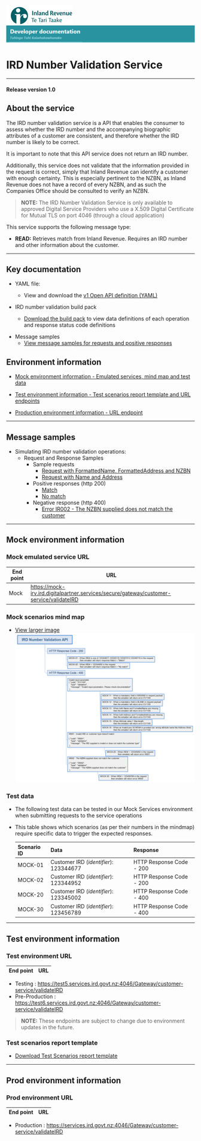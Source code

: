 ![IRD logo](../Images/IRlogo.gif)
![Software Dev](../Images/SoftwareDev.png)

# IRD Number Validation Service
---
#### Release version 1.0

## About the service
The IRD number validation service is a API that enables the consumer to assess whether the IRD number and the accompanying biographic attributes of a customer are consistent, and therefore whether the IRD number is likely to be correct.

It is important to note that this API service does not return an IRD number.

Additionally, this service does not validate that the information provided in the request is correct, simply that Inland Revenue can identify a customer with enough certainty.  This is especially pertinent to the NZBN, as Inland Revenue does not have a record of every NZBN, and as such the Companies Office should be consulted to verify an NZBN.

>**NOTE:** The IRD Number Validation Service is only available to approved Digital Service Providers who use a X.509 Digital Certificate for Mutual TLS on port 4046 (through a cloud application)  

This service supports the following message type: 
 
* **READ:** Retrieves match from Inland Revenue. Requires an IRD number and other information about the customer. 

--------
## Key documentation

- YAML file:
	- View and download the [v1 Open API definition (YAML)](Customer%20Service%202020-03-10.yaml)

- IRD number validation build pack
	- [Download the build pack](Build%20pack%20-%20IRD%20Number%20Validation%20Service.pdf) to view data definitions of each operation and response status code definitions
	
* Message samples
	* [View message samples for requests and positive responses](#Message-samples)

## Environment information
- [Mock environment information - Emulated services, mind map and test data](#mock-environment-information)

- [Test environment information - Test scenarios report template and URL endpoints](#test-environment-information)

- [Production environment information - URL endpoint](#prod-environment-information)

----
## Message samples

- Simulating IRD number validation operations:
    - Request and Response Samples
        -  Sample requests
            - [Request with FormattedName, FormattedAddress and NZBN](sample%20messages/formatted_name_formatted_Address_NZBN.json)
            - [Request with Name and Address](sample%20messages/name_and_address.json)
        -   Positive responses (http 200)
            - [Match](sample%20messages/match-response.json)
            - [No match](sample%20messages/no_match_response.json)
        -   Negative response (http 400)
            - [Error IR002 - The NZBN supplied does not match the customer](sample%20messages/nzbn_does_not_match.json)

----
## Mock environment information

### Mock emulated service URL
| End point|  URL|
|--|--|
| Mock | https://mock-irv.ird.digitalpartner.services/secure/gateway/customer-service/validateIRD |

### Mock scenarios mind map

- [View larger image](images/IRD%20Number%20Validation%20API.png)
![Mock Scenarios](images/IRD%20Number%20Validation%20API.png)

### Test data
   - The following test data can be tested in our Mock Services environment when submitting requests to the service operations
   - This table shows which scenarios (as per their numbers in the mindmap) require specific data to trigger the expected responses.

      Scenario ID | Data | Response 
    	--- | --- | ---
    	MOCK-01 | Customer IRD (*identifier*): 123344677 | HTTP Response Code - 200
    	MOCK-02 | Customer IRD (*identifier*): 123344952 | HTTP Response Code - 200
    	MOCK-20 | Customer IRD (*identifier*): 123345002 | HTTP Response Code - 400
    	MOCK-30 | Customer IRD (*identifier*): 123456789 | HTTP Response Code - 400
    	

----
## Test environment information

### Test environment URL
| End point|  URL|
|--|--|
- Testing : https://test5.services.ird.govt.nz:4046/Gateway/customer-service/validateIRD
- Pre-Production : https://test6.services.ird.govt.nz:4046/Gateway/customer-service/validateIRD  

>**NOTE:** These endpoints are subject to change due to environment updates in the future. 

### Test scenarios report template

- [Download Test Scenarios report template](IRD%20Validation%20Service%20-%20Test%20Report%20Template.docx)

----
## Prod environment information

### Prod environment URL
| End point|  URL|
|--|--|
- Production : https://services.ird.govt.nz:4046/Gateway/customer-service/validateIRD
